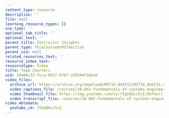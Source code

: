 ```yaml
---
content_type: resource
description: ''
file: null
learning_resource_types: []
ocw_type: ''
optional_tab_title: ''
optional_text: ''
parent_title: Instructor Insights
parent_type: ThisCourseAtMITSection
parent_uid: null
related_resources_text: ''
resource_index_text: ''
resourcetype: Video
title: Team Charters
uid: 24e66c32-fcca-9b1f-6fb7-a78344f16ec6
video_files:
  archive_url: https://archive.org/download/MIT16.842F15/MIT16_842F15_educator_07_300k.mp4
  video_captions_file: /courses/16-842-fundamentals-of-systems-engineering-fall-2015/c853450cc57c57a880575785147bac86_7IqUQUic5cI.vtt
  video_thumbnail_file: https://img.youtube.com/vi/7IqUQUic5cI/default.jpg
  video_transcript_file: /courses/16-842-fundamentals-of-systems-engineering-fall-2015/c5125a139c09702159334ae087330c49_7IqUQUic5cI.pdf
video_metadata:
  youtube_id: 7IqUQUic5cI
---
```

